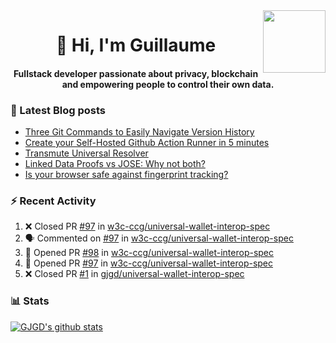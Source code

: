 <img align='right' src='https://user-images.githubusercontent.com/5713670/87202985-820dcb80-c2b6-11ea-9f56-7ec461c497c3.gif' width='100"'>

<h1 align="center">👋 Hi, I'm Guillaume</h1>
<h4 align="center">Fullstack developer passionate about privacy, blockchain and empowering people to control their own data.

### 📝 Latest Blog posts

<!-- BLOG-POST-LIST:START -->
- [Three Git Commands to Easily Navigate Version History](https://gjgd.medium.com/three-git-commands-to-easily-navigate-version-history-95998c391353?source=rss-35e0d58bf235------2)
- [Create your Self-Hosted Github Action Runner in 5 minutes](https://gjgd.medium.com/create-your-self-hosted-github-action-runner-in-5-minutes-a9eff615edc4?source=rss-35e0d58bf235------2)
- [Transmute Universal Resolver](https://medium.com/transmute-techtalk/transmute-universal-resolver-b6c8509858f?source=rss-35e0d58bf235------2)
- [Linked Data Proofs vs JOSE: Why not both?](https://medium.com/transmute-techtalk/linked-data-proofs-vs-jose-why-not-both-1594393418cc?source=rss-35e0d58bf235------2)
- [Is your browser safe against fingerprint tracking?](https://gjgd.medium.com/is-your-browser-safe-against-fingerprint-tracking-6126952b805b?source=rss-35e0d58bf235------2)
<!-- BLOG-POST-LIST:END -->

### :zap: Recent Activity

<!--START_SECTION:activity-->
1. ❌ Closed PR [#97](https://github.com/w3c-ccg/universal-wallet-interop-spec/pull/97) in [w3c-ccg/universal-wallet-interop-spec](https://github.com/w3c-ccg/universal-wallet-interop-spec)
2. 🗣 Commented on [#97](https://github.com/w3c-ccg/universal-wallet-interop-spec/issues/97) in [w3c-ccg/universal-wallet-interop-spec](https://github.com/w3c-ccg/universal-wallet-interop-spec)
3. 💪 Opened PR [#98](https://github.com/w3c-ccg/universal-wallet-interop-spec/pull/98) in [w3c-ccg/universal-wallet-interop-spec](https://github.com/w3c-ccg/universal-wallet-interop-spec)
4. 💪 Opened PR [#97](https://github.com/w3c-ccg/universal-wallet-interop-spec/pull/97) in [w3c-ccg/universal-wallet-interop-spec](https://github.com/w3c-ccg/universal-wallet-interop-spec)
5. ❌ Closed PR [#1](https://github.com/gjgd/universal-wallet-interop-spec/pull/1) in [gjgd/universal-wallet-interop-spec](https://github.com/gjgd/universal-wallet-interop-spec)
<!--END_SECTION:activity-->

### 📊 Stats

[![GJGD's github stats](https://github-readme-stats.vercel.app/api?username=gjgd&count_private=true&show_icons=true&custom_title=My%20Github%20Stats)](https://github.com/anuraghazra/github-readme-stats)
